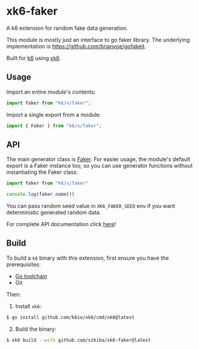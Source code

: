 # xk6-faker

A k6 extension for random fake data generation.

This module is mostly just an interface to go faker library. The underlying implementation is https://github.com/brianvoe/gofakeit.

Built for [k6](https://go.k6.io/k6) using [xk6](https://github.com/k6io/xk6).

## Usage

Import an entire module's contents:
```JavaScript
import faker from "k6/x/faker";
```

Import a single export from a module:
```JavaScript
import { Faker } from "k6/x/faker";
```

## API

The main generator class is [Faker](docs/classes/faker.md). For easier usage, the module's default export is a Faker instance too, so you can use generator functions without instantiating the Faker class:

```js
import faker from "k6/x/faker"

console.log(faker.name())
```

You can pass random seed value in `XK6_FAKER_SEED` env if you want deterministic generated random data.

For complete API documentation click [here](docs/README.md)!

## Build

To build a `k6` binary with this extension, first ensure you have the prerequisites:

- [Go toolchain](https://go101.org/article/go-toolchain.html)
- Git

Then:

1. Install `xk6`:
  ```bash
  $ go install github.com/k6io/xk6/cmd/xk6@latest
  ```

2. Build the binary:
  ```bash
  $ xk6 build --with github.com/szkiba/xk6-faker@latest
  ```
